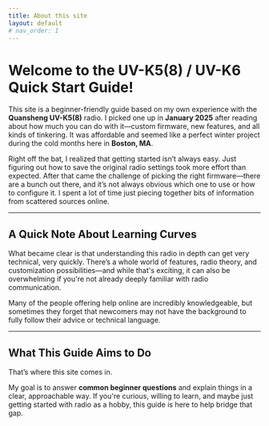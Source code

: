 ```yaml
---
title: About this site
layout: default
# nav_order: 1
---
```


# Welcome to the UV-K5(8) / UV-K6 Quick Start Guide!

This site is a beginner-friendly guide based on my own experience with the **Quansheng UV-K5(8)** radio. I picked one up in **January 2025** after reading about how much you can do with it—custom firmware, new features, and all kinds of tinkering. It was affordable and seemed like a perfect winter project during the cold months here in **Boston, MA**.

Right off the bat, I realized that getting started isn’t always easy. Just figuring out how to save the original radio settings took more effort than expected. After that came the challenge of picking the right firmware—there are a bunch out there, and it’s not always obvious which one to use or how to configure it. I spent a lot of time just piecing together bits of information from scattered sources online.

---

## A Quick Note About Learning Curves

What became clear is that understanding this radio in depth can get very technical, very quickly. There’s a whole world of features, radio theory, and customization possibilities—and while that's exciting, it can also be overwhelming if you're not already deeply familiar with radio communication.

Many of the people offering help online are incredibly knowledgeable, but sometimes they forget that newcomers may not have the background to fully follow their advice or technical language.

---

## What This Guide Aims to Do

That’s where this site comes in.

My goal is to answer **common beginner questions** and explain things in a clear, approachable way. If you're curious, willing to learn, and maybe just getting started with radio as a hobby, this guide is here to help bridge that gap.
